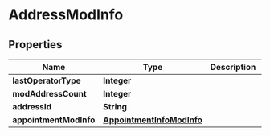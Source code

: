 

# AddressModInfo


## Properties

Name | Type | Description | Notes
------------ | ------------- | ------------- | -------------
**lastOperatorType** | **Integer** |  |  [optional]
**modAddressCount** | **Integer** |  |  [optional]
**addressId** | **String** |  |  [optional]
**appointmentModInfo** | [**AppointmentInfoModInfo**](AppointmentInfoModInfo.md) |  |  [optional]



